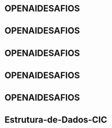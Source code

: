 # OPENAIDESAFIOS
# OPENAIDESAFIOS
# OPENAIDESAFIOS
# OPENAIDESAFIOS
# OPENAIDESAFIOS
# Estrutura-de-Dados-CIC

